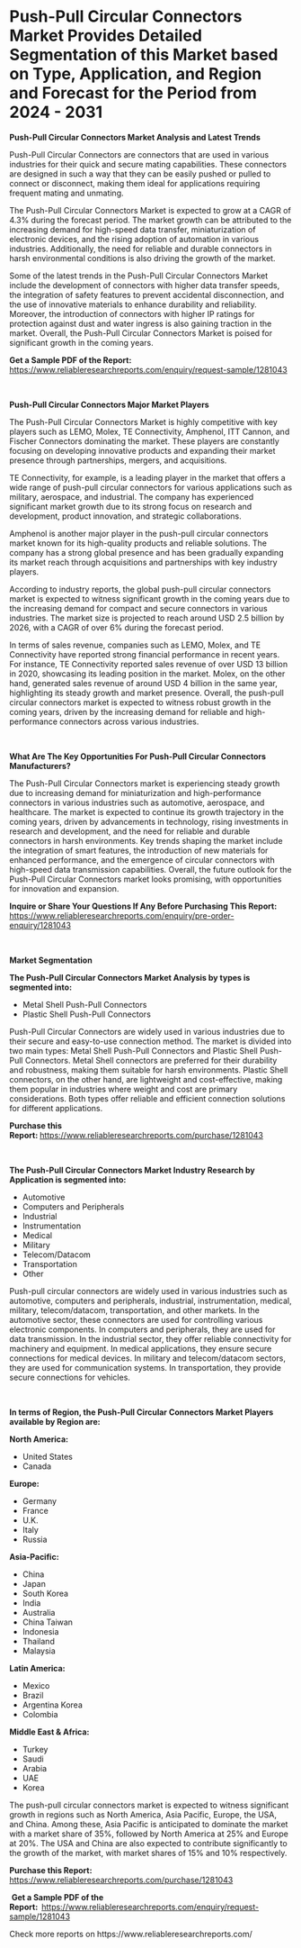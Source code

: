 <p><h1>Push-Pull Circular Connectors Market Provides Detailed Segmentation of this Market based on Type, Application, and Region and Forecast for the Period from 2024 - 2031</h1></p><p><strong>Push-Pull Circular Connectors Market Analysis and Latest Trends</strong></p>
<p><p>Push-Pull Circular Connectors are connectors that are used in various industries for their quick and secure mating capabilities. These connectors are designed in such a way that they can be easily pushed or pulled to connect or disconnect, making them ideal for applications requiring frequent mating and unmating.</p><p>The Push-Pull Circular Connectors Market is expected to grow at a CAGR of 4.3% during the forecast period. The market growth can be attributed to the increasing demand for high-speed data transfer, miniaturization of electronic devices, and the rising adoption of automation in various industries. Additionally, the need for reliable and durable connectors in harsh environmental conditions is also driving the growth of the market.</p><p>Some of the latest trends in the Push-Pull Circular Connectors Market include the development of connectors with higher data transfer speeds, the integration of safety features to prevent accidental disconnection, and the use of innovative materials to enhance durability and reliability. Moreover, the introduction of connectors with higher IP ratings for protection against dust and water ingress is also gaining traction in the market. Overall, the Push-Pull Circular Connectors Market is poised for significant growth in the coming years.</p></p>
<p><strong>Get a Sample PDF of the Report:&nbsp;</strong> <a href="https://www.reliableresearchreports.com/enquiry/request-sample/1281043">https://www.reliableresearchreports.com/enquiry/request-sample/1281043</a></p>
<p>&nbsp;</p>
<p><strong>Push-Pull Circular Connectors Major Market Players</strong></p>
<p><p>The Push-Pull Circular Connectors Market is highly competitive with key players such as LEMO, Molex, TE Connectivity, Amphenol, ITT Cannon, and Fischer Connectors dominating the market. These players are constantly focusing on developing innovative products and expanding their market presence through partnerships, mergers, and acquisitions.</p><p>TE Connectivity, for example, is a leading player in the market that offers a wide range of push-pull circular connectors for various applications such as military, aerospace, and industrial. The company has experienced significant market growth due to its strong focus on research and development, product innovation, and strategic collaborations.</p><p>Amphenol is another major player in the push-pull circular connectors market known for its high-quality products and reliable solutions. The company has a strong global presence and has been gradually expanding its market reach through acquisitions and partnerships with key industry players.</p><p>According to industry reports, the global push-pull circular connectors market is expected to witness significant growth in the coming years due to the increasing demand for compact and secure connectors in various industries. The market size is projected to reach around USD 2.5 billion by 2026, with a CAGR of over 6% during the forecast period.</p><p>In terms of sales revenue, companies such as LEMO, Molex, and TE Connectivity have reported strong financial performance in recent years. For instance, TE Connectivity reported sales revenue of over USD 13 billion in 2020, showcasing its leading position in the market. Molex, on the other hand, generated sales revenue of around USD 4 billion in the same year, highlighting its steady growth and market presence. Overall, the push-pull circular connectors market is expected to witness robust growth in the coming years, driven by the increasing demand for reliable and high-performance connectors across various industries.</p></p>
<p>&nbsp;</p>
<p><strong>What Are The Key Opportunities For Push-Pull Circular Connectors Manufacturers?</strong></p>
<p><p>The Push-Pull Circular Connectors market is experiencing steady growth due to increasing demand for miniaturization and high-performance connectors in various industries such as automotive, aerospace, and healthcare. The market is expected to continue its growth trajectory in the coming years, driven by advancements in technology, rising investments in research and development, and the need for reliable and durable connectors in harsh environments. Key trends shaping the market include the integration of smart features, the introduction of new materials for enhanced performance, and the emergence of circular connectors with high-speed data transmission capabilities. Overall, the future outlook for the Push-Pull Circular Connectors market looks promising, with opportunities for innovation and expansion.</p></p>
<p><strong>Inquire or Share Your Questions If Any Before Purchasing This Report:</strong> <a href="https://www.reliableresearchreports.com/enquiry/pre-order-enquiry/1281043">https://www.reliableresearchreports.com/enquiry/pre-order-enquiry/1281043</a></p>
<p>&nbsp;</p>
<p><strong>Market Segmentation</strong></p>
<p><strong>The Push-Pull Circular Connectors Market Analysis by types is segmented into:</strong></p>
<p><ul><li>Metal Shell Push-Pull Connectors</li><li>Plastic Shell Push-Pull Connectors</li></ul></p>
<p><p>Push-Pull Circular Connectors are widely used in various industries due to their secure and easy-to-use connection method. The market is divided into two main types: Metal Shell Push-Pull Connectors and Plastic Shell Push-Pull Connectors. Metal Shell connectors are preferred for their durability and robustness, making them suitable for harsh environments. Plastic Shell connectors, on the other hand, are lightweight and cost-effective, making them popular in industries where weight and cost are primary considerations. Both types offer reliable and efficient connection solutions for different applications.</p></p>
<p><strong>Purchase this Report:&nbsp;</strong><a href="https://www.reliableresearchreports.com/purchase/1281043">https://www.reliableresearchreports.com/purchase/1281043</a></p>
<p>&nbsp;</p>
<p><strong>The Push-Pull Circular Connectors Market Industry Research by Application is segmented into:</strong></p>
<p><ul><li>Automotive</li><li>Computers and Peripherals</li><li>Industrial</li><li>Instrumentation</li><li>Medical</li><li>Military</li><li>Telecom/Datacom</li><li>Transportation</li><li>Other</li></ul></p>
<p><p>Push-pull circular connectors are widely used in various industries such as automotive, computers and peripherals, industrial, instrumentation, medical, military, telecom/datacom, transportation, and other markets. In the automotive sector, these connectors are used for controlling various electronic components. In computers and peripherals, they are used for data transmission. In the industrial sector, they offer reliable connectivity for machinery and equipment. In medical applications, they ensure secure connections for medical devices. In military and telecom/datacom sectors, they are used for communication systems. In transportation, they provide secure connections for vehicles.</p></p>
<p>&nbsp;</p>
<p><strong>In terms of Region, the Push-Pull Circular Connectors Market Players available by Region are:</strong></p>
<p>
    <p> <strong> North America: </strong>
        <ul>
            <li>United States</li>
            <li>Canada</li>
        </ul>
        </p> 
    <p> <strong> Europe: </strong>
        <ul>
            <li>Germany</li>
            <li>France</li>
            <li>U.K.</li>
            <li>Italy</li>
            <li>Russia</li>
        </ul>
        </p> 
    <p> <strong> Asia-Pacific: </strong>
        <ul>
            <li>China</li>
            <li>Japan</li>
            <li>South Korea</li>
            <li>India</li>
            <li>Australia</li>
            <li>China Taiwan</li>
            <li>Indonesia</li>
            <li>Thailand</li>
            <li>Malaysia</li>
        </ul>
        </p> 
    <p> <strong> Latin America: </strong>
        <ul>
            <li>Mexico</li>
            <li>Brazil</li>
            <li>Argentina Korea</li>
            <li>Colombia</li>
        </ul>
        </p> 
    <p> <strong> Middle East & Africa: </strong>
        <ul>
            <li>Turkey</li>
            <li>Saudi</li>
            <li>Arabia</li>
            <li>UAE</li>
            <li>Korea</li>
        </ul>
    </p>
    </p>
<p><p>The push-pull circular connectors market is expected to witness significant growth in regions such as North America, Asia Pacific, Europe, the USA, and China. Among these, Asia Pacific is anticipated to dominate the market with a market share of 35%, followed by North America at 25% and Europe at 20%. The USA and China are also expected to contribute significantly to the growth of the market, with market shares of 15% and 10% respectively.</p></p>
<p><strong>Purchase this Report: </strong><a href="https://www.reliableresearchreports.com/purchase/1281043">https://www.reliableresearchreports.com/purchase/1281043</a></p>
<p>&nbsp;<strong>Get a Sample PDF of the Report:&nbsp;&nbsp;</strong><a href="https://www.reliableresearchreports.com/enquiry/request-sample/1281043">https://www.reliableresearchreports.com/enquiry/request-sample/1281043</a></p>
<p><strong></strong></p>
<p>Check more reports on https://www.reliableresearchreports.com/</p>